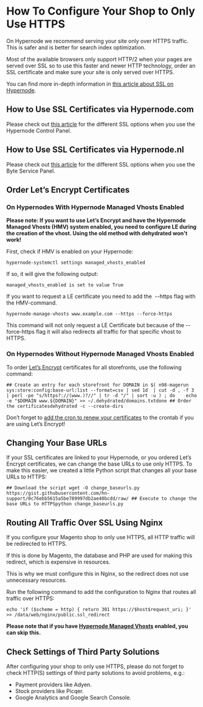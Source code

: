 <!-- source: https://support.hypernode.com/en/hypernode/nginx/how-to-configure-your-shop-to-only-use-https/ -->

# How To Configure Your Shop to Only Use HTTPS

On Hypernode we recommend serving your site only over HTTPS traffic. This is safer and is better for search index optimization.

Most of the available browsers only support HTTP/2 when your pages are served over SSL so to use this faster and newer HTTP technology, order an SSL certificate and make sure your site is only served over HTTPS.

You can find more in-depth information in [this article about SSL on Hypernode](https://support.hypernode.com/knowledgebase/use-ssl-certificates-on-your-hypernode/).

## How to Use SSL Certificates via Hypernode.com

Please check out [this article](https://support.hypernode.com/en/hypernode/ssl/how-to-use-ssl-certificates-on-your-hypernode-when-ordered-via-hypernode-com) for the different SSL options when you use the Hypernode Control Panel.

## How to Use SSL Certificates via Hypernode.nl

Please check out [this article](https://support.hypernode.com/en/hypernode/ssl/how-to-use-ssl-certificates-on-your-hypernode-when-ordered-via-byte-nl) for the different SSL options when you use the Byte Service Panel.

## Order Let’s Encrypt Certificates

### On Hypernodes With Hypernode Managed Vhosts Enabled

**Please note: If you want to use Let’s Encrypt and have the Hypernode Managed Vhosts (HMV) system enabled, you need to configure LE during the creation of the vhost. Using the old method with dehydrated won't work!**

First, check if HMV is enabled on your Hypernode:

`hypernode-systemctl settings managed_vhosts_enabled`

If so, it will give the following output:

`managed_vhosts_enabled is set to value True`

If you want to request a LE certificate you need to add the  --https flag with the HMV-command.

`hypernode-manage-vhosts www.example.com --https --force-https`

This command will not only request a LE Certificate but because of the --force-https flag it will also redirects all traffic for that specific vhost to HTTPS.

### On Hypernodes Without Hypernode Managed Vhosts Enabled

To order [Let’s Encrypt](https://support.hypernode.com/knowledgebase/use-lets-encrypt-hypernode/) certificates for all storefronts, use the following command:

```nginx
## Create an entry for each storefront for DOMAIN in $( n98-magerun sys:store:config:base-url:list --format=csv | sed 1d  | cut -d , -f 3 | perl -pe "s/https?://(www.)?//" | tr -d "/" | sort -u ) ; do    echo -e "$DOMAIN www.${DOMAIN}" >> ~/.dehydrated/domains.txtdone ## Order the certificatesdehydrated -c --create-dirs
```

Don’t forget to [add the cron to renew your certificates](https://support.hypernode.com/knowledgebase/use-lets-encrypt-hypernode/) to the crontab if you are using Let’s Encrypt!

## Changing Your Base URLs

If your SSL certificates are linked to your Hypernode, or you ordered Let’s Encrypt certificates, we can change the base URLs to use only HTTPS. To make this easier, we created a little Python script that changes all your base URLs to HTTPS:

```nginx
## Download the script wget -O change_baseurls.py https://gist.githubusercontent.com/hn-support/0c76ebb5615a5be789997db2ae40bcdd/raw/ ## Execute to change the base URLs to HTTPSpython change_baseurls.py
```

## Routing All Traffic Over SSL Using Nginx

If you configure your Magento shop to only use HTTPS, all HTTP traffic will be redirected to HTTPS.

If this is done by Magento, the database and PHP are used for making this redirect, which is expensive in resources.

This is why we must configure this in Nginx, so the redirect does not use unnecessary resources.

Run the following command to add the configuration to Nginx that routes all traffic over HTTPS:

```nginx
echo 'if ($scheme = http) { return 301 https://$host$request_uri; }' >> /data/web/nginx/public.ssl_redirect
```

**Please note that if you have [Hypernode Managed Vhosts](https://support.hypernode.com/en/hypernode/nginx/hypernode-managed-vhosts) enabled, you can skip this.**

## Check Settings of Third Party Solutions

After configuring your shop to only use HTTPS, please do not forget to check HTTP(S) settings of third party solutions to avoid problems, e.g.:

- Payment providers like Adyen.
- Stock providers like Picqer.
- Google Analytics and Google Search Console.
